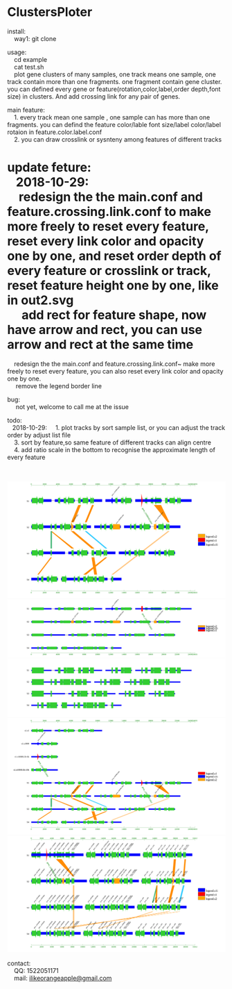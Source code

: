 # ClustersPloter
install:<br>
&nbsp;&nbsp;&nbsp;&nbsp;way1: git clone

usage:<br>
&nbsp;&nbsp;&nbsp;&nbsp;cd example <br>
&nbsp;&nbsp;&nbsp;&nbsp;cat test.sh <br>
&nbsp;&nbsp;&nbsp;&nbsp;plot gene clusters of many samples, one track means one sample, one track contain more than one fragments. one fragment contain gene cluster. you can defined every gene or feature(rotation,color,label,order depth,font size) in clusters. And add crossing link for any pair of genes.<br>

main feature:<br>
&nbsp;&nbsp;&nbsp;&nbsp;1. every track mean one sample , one sample can has more than one fragments. you can defind the feature color/lable font size/label color/label rotaion in feature.color.label.conf <br>
&nbsp;&nbsp;&nbsp;&nbsp;2. you can draw crosslink or sysnteny among features of different tracks<br>

update feture:<br>
&nbsp;&nbsp;&nbsp;2018-10-29:<br>
&nbsp;&nbsp;&nbsp;&nbsp;redesign the the main.conf and feature.crossing.link.conf to make more freely to reset every feature, reset every link color and opacity one by one, and reset order depth of every feature or crosslink or track, reset feature height one by one, like in out2.svg<br>
&nbsp;&nbsp;&nbsp;&nbsp; add rect for feature shape, now have arrow and rect, you can use arrow and rect at the same time<br>
=======
&nbsp;&nbsp;&nbsp;&nbsp;redesign the the main.conf and feature.crossing.link.conf~ make more freely to reset every feature, you can also reset every link color and opacity one by one.<br>
&nbsp;&nbsp;&nbsp;&nbsp; remove the legend border line<br>

bug:<br>
&nbsp;&nbsp;&nbsp;&nbsp; not yet, welcome to call me at the issue<br>

todo:<br>
&nbsp;&nbsp;&nbsp;2018-10-29:
&nbsp;&nbsp;&nbsp;&nbsp;1. plot tracks by sort sample list, or you can adjust the track order by adjust list file <br>
&nbsp;&nbsp;&nbsp;&nbsp;3. sort by feature,so same feature of different tracks can align centre<br>
&nbsp;&nbsp;&nbsp;&nbsp;4. add ratio scale in the bottom to recognise the approximate length of every feature <br> <br> 


![gene cluster image](example/out.svg)
<br>
![gene cluster image](example/out2.svg)
<br>
![gene cluster image](example/out3.svg)
<br>
![gene cluster image](example/out6.svg)
<br>
![gene cluster image](example/out7.svg)

contact:<br>
&nbsp;&nbsp;&nbsp;&nbsp;QQ: 1522051171<br>
&nbsp;&nbsp;&nbsp;&nbsp;mail: ilikeorangeapple@gmail.com

